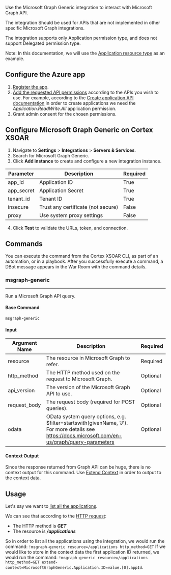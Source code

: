 Use the Microsoft Graph Generic integration to interact with Microsoft Graph API. 

The integration Should be used for APIs that are not implemented in other specific Microsoft Graph integrations.

The integration supports only Application permission type, and does not support Delegated permission type.

Note: In this documentation, we will use the [Application resource type](https://docs.microsoft.com/en-us/graph/api/resources/application?view=graph-rest-1.0) as an example.

## Configure the Azure app
1. [Register the app](https://docs.microsoft.com/en-us/azure/active-directory/develop/quickstart-register-app).
2. [Add the requested API permissions](https://docs.microsoft.com/en-us/azure/active-directory/develop/v2-permissions-and-consent#request-the-permissions-in-the-app-registration-portal) according to the APIs you wish to use.
    For example, according to the [Create application API documentation](https://docs.microsoft.com/en-us/graph/api/application-post-applications?view=graph-rest-1.0&tabs=http#permissions) in order to create applications we need the *Application.ReadWrite.All* application permission.
3. Grant admin consent for the chosen permissions.

## Configure Microsoft Graph Generic on Cortex XSOAR

1. Navigate to **Settings** > **Integrations** > **Servers & Services**.
2. Search for Microsoft Graph Generic.
3. Click **Add instance** to create and configure a new integration instance.

| **Parameter** | **Description** | **Required** |
| --- | --- | --- |
| app_id | Application ID | True |
| app_secret | Application Secret | True |
| tenant_id | Tenant ID | True |
| insecure | Trust any certificate \(not secure\) | False |
| proxy | Use system proxy settings | False |

4. Click **Test** to validate the URLs, token, and connection.

## Commands
You can execute the command from the Cortex XSOAR CLI, as part of an automation, or in a playbook.
After you successfully execute a command, a DBot message appears in the War Room with the command details.
### msgraph-generic
***
Run a Microsoft Graph API query.


#### Base Command

`msgraph-generic`
#### Input

| **Argument Name** | **Description** | **Required** |
| --- | --- | --- |
| resource | The resource in Microsoft Graph to refer. | Required | 
| http_method | The HTTP method used on the request to Microsoft Graph. | Optional | 
| api_version | The version of the Microsoft Graph API to use. | Optional | 
| request_body | The request body (required for POST queries). | Optional | 
| odata | OData system query options, e.g. $filter=startswith(givenName, 'J'). For more details see https://docs.microsoft.com/en-us/graph/query-parameters | Optional | 


#### Context Output

Since the response returned from Graph API can be huge, there is no context output for this command.
Use [Extend Context](https://xsoar.pan.dev/docs/playbooks/playbooks-extend-context) in order to output to the context data.


## Usage
Let's say we want to [list all the applications](https://docs.microsoft.com/en-us/graph/api/application-list?view=graph-rest-1.0&tabs=http).

We can see that according to the [HTTP request](https://docs.microsoft.com/en-us/graph/api/application-list?view=graph-rest-1.0&tabs=http#http-request):
 - The HTTP method is ***GET***
 - The resource is ***/applications***
 
So in order to list all the applications using the integration, we would run the command: `!msgraph-generic resource=/applications http_method=GET`
If we would like to store in the context data the first application ID returned, we would run the command: `!msgraph-generic resource=/applications http_method=GET extend-context=MicrosoftGraphGeneric.Application.ID=value.[0].appId`.